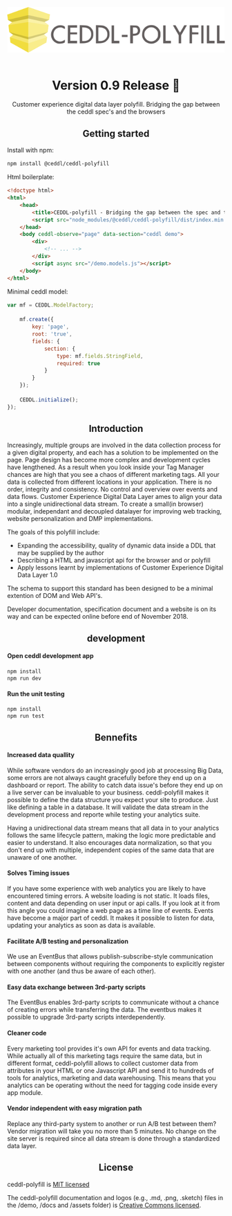 <div align="center">
    <img src="https://github.com/ceddl/ceddl-polyfill/raw/master/assets/logotext.png">
<br>
<br>
<h1>Version 0.9 Release 🎉</h1>
</div>


<div align="center">
  <p>
    Customer experience digital data layer polyfill. Bridging the gap between the ceddl spec's and the browsers
  </p>

</div>

<h2 align="center">Getting started</h2>

Install with npm:

```bash
npm install @ceddl/ceddl-polyfill
```

Html boilerplate:
```html
<!doctype html>
<html>
    <head>
        <title>CEDDL-polyfill - Bridging the gap between the spec and the browsers</title>
        <script src="node_modules/@ceddl/ceddl-polyfill/dist/index.min.js" ></script>
    </head>
    <body ceddl-observe="page" data-section="ceddl demo">
        <div>
            <!-- ... -->
        </div>
        <script async src="/demo.models.js"></script>
    </body>
</html>
```

Minimal ceddl model:
```js
var mf = CEDDL.ModelFactory;

    mf.create({
        key: 'page',
        root: 'true',
        fields: {
            section: {
                type: mf.fields.StringField,
                required: true
            }
        }
    });

    CEDDL.initialize();
});
```

<h2 align="center">Introduction</h2>

Increasingly, multiple groups are involved in the data collection process for a given digital property, and each has a solution to be implemented on the page. Page design has become more complex and development cycles have lengthened. As a result when you look inside your Tag Manager chances are high that you see a chaos of different marketing tags. All your data is collected from different locations in your application. There is no order, integrity and consistency. No control and overview over events and data flows. Customer Experience Digital Data Layer ames to align your data into a single unidirectional data stream. To create a small(in browser) modular, independant and decoupled datalayer for improving web tracking, website personalization and DMP implementations.

The goals of this polyfill include:
* Expanding the accessibility, quality of dynamic data inside a DDL that may be supplied by the author
* Describing a HTML and javascript api for the browser and or polyfill
* Apply lessons learnt by implementations of Customer Experience Digital Data Layer 1.0

The schema to support this standard has been designed to be a minimal extention of DOM and Web API's.

Developer documentation, specification document and a website is on its way and can be expected online before end of November 2018.


<h2 align="center">development</h2>

#### Open ceddl development app
```
npm install
npm run dev
```

#### Run the unit testing
```
npm install
npm run test
```

<h2 align="center">Bennefits </h2>

#### Increased data quallity
While software vendors do an increasingly good job at processing Big Data, some errors are not always caught gracefully before they end up on a dashboard or report. The ability to catch data issue's before they end up on a live server can be invaluable to your business. ceddl-polyfill makes it possible to define the data structure you expect your site to produce. Just like defining a table in a database. It will validate the data stream in the development process and reporte while testing your analytics suite.

Having a unidirectional data stream means that all data in to your analytics follows the same lifecycle pattern, making the logic more predictable and easier to understand. It also encourages data normalization, so that you don't end up with multiple, independent copies of the same data that are unaware of one another.

#### Solves Timing issues
If you have some experience with web analytics you are likely to have encountered timing errors. A website loading is not static. It loads files, content and data depending on user input or api calls. If you look at it from this angle you could imagine a web page as a time line of events. Events have become a major part of ceddl. It makes it possible to listen for data, updating your analytics as soon as data is available.

#### Facilitate A/B testing and personalization
We use an EventBus that allows publish-subscribe-style communication between components without requiring the components to explicitly register with one another (and thus be aware of each other).


#### Easy data exchange between 3rd-party scripts
The EventBus enables 3rd-party scripts to communicate without a chance of creating errors while transferring the data. The eventbus makes it possible to upgrade 3rd-party scripts interdependently.

#### Cleaner code
Every marketing tool provides it's own API for events and data tracking. While actually all of this marketing tags require the same data, but in different format, ceddl-polyfill allows to collect customer data from attributes in your HTML or one Javascript API and send it to hundreds of tools for analytics, marketing and data warehousing. This means that you analytics can be operating without the need for tagging code inside every app module.

#### Vendor independent with easy migration path
Replace any third-party system to another or run A/B test between them? Vendor migration will take you no more than 5 minutes. No change on the site server is required since all data stream is done through a standardized data layer.

<h2 align="center">License</h2>

ceddl-polyfill is [MIT licensed]()

The ceddl-polyfill documentation and logos (e.g., .md, .png, .sketch)  files in the /demo, /docs and /assets folder) is [Creative Commons licensed]().
